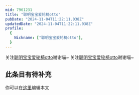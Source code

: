 ```yaml
---
mid: 7961231
title: "聪明宝宝爱轮椅otto"
pubDate: "2024-11-04T11:22:11.038Z"
updatedDate: "2024-11-04T11:22:11.038Z"
profile:
  {
    Nickname: ["聪明宝宝爱轮椅otto"],
  }
---
```


关注[聪明宝宝爱轮椅otto](https://space.bilibili.com/7961231)谢谢喵~ 关注[聪明宝宝爱轮椅otto](https://space.bilibili.com/7961231)谢谢喵~

## 此条目有待补充
你可以在[这里](https://github.com/Yuhanawa/VTuber.ICU-Content/edit/master/v/聪明宝宝爱轮椅otto/index.md)编辑本文
